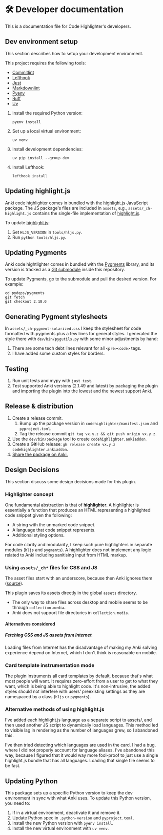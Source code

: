 # 🛠️ Developer documentation

This is a documentation file for Code Highlighter's developers.

## Dev environment setup

This section describes how to setup your development environment.

This project requires the following tools:

- [Commitlint]
- [Lefthook]
- [Just]
- [Markdownlint]
- [Pyenv]
- [Ruff]
- [Uv]

1. Install the required Python version:

   ```shell
   pyenv install
   ```

1. Set up a local virtual environment:

   ```shell
   uv venv
   ```

1. Install development dependencies:

   ```shell
   uv pip install --group dev
   ```

1. Install Lefthook:

   ```shell
   lefthook install
   ```

## Updating highlight.js

Anki code highlighter comes in bundled with the [highlight.js][hljs] JavaScript
package. The JS package's files are included in `assets`, e.g.,
`assets/_ch-highlight.js` contains the single-file implementation of
[highlight.js][hljs].

To update [highlight.js][hljs]:

1. Set `HLJS_VERSION` in `tools/hljs.py`.
1. Run `python tools/hljs.py`.

## Updating Pygments

Anki code hightlighter comes in bundled with the [Pygments] library, and its
version is tracked as a [Git
submodule](https://git-scm.com/book/en/v2/Git-Tools-Submodules) inside this
repository.

To update Pygments, go to the submodule and pull the desired version. For
example:

```shell
cd pydeps/pygments
git fetch
git checkout 2.18.0
```

## Generating Pygment stylesheets

In `assets/_ch-pygment-solarized.css` I keep the stylesheet for code formatted
with pygments plus a few lines for general styles. I generated the style there with
`dev/bin/pygutils.py` with some minor adjustments by hand:

1. There are some tech debt lines relevant for all `<pre><code>` tags.
2. I have added some custom styles for borders.

## Testing

1. Run unit tests and mypy with `just test`.
2. Test supported Anki versions (2.1.49 and latest) by packaging the plugin and
   importing the plugin into the lowest and the newest support Anki.

## Release & distribution

1. Create a release commit.
   1. Bump up the package version in `codehighlighter/manifest.json`
      and `pyproject.toml`.
   2. Tag the release commit `git tag vx.y.z && git push origin vx.y.z`.
1. Use the `dev/bin/package` tool to create `codehighlighter.ankiaddon`.
1. Create a GitHub release: `gh release create vx.y.z codehighlighter.ankiaddon`.
1. [Share the package on Anki.](https://addon-docs.ankiweb.net/#/sharing)

## Design Decisions

This section discuss some design decisions made for this plugin.

### Highlighter concept

One fundamental abstraction is that of **highlighter**. A highlighter is
essentially a function that produces an HTML representing a highlighted code
snippet given the following:

- A string with the unmarked code snippet.
- A language that code snippet represents.
- Additional styling options.

For code clarity and modularity, I keep such pure highlighters in separate
modules (`hljs` and `pygments`). A highlighter does not implement any logic
related to Anki including sanitising input from HTML markup.

### Using `assets/_ch*` files for CSS and JS

The asset files start with an underscore, because then Anki ignores them
([source](https://anki.tenderapp.com/discussions/ankidesktop/39510-anki-is-completely-ignoring-media-files-starting-with-underscores-when-cleaning-up)).

This plugin saves its assets directly in the global `assets` directory.

- The only way to share files across desktop and mobile seems to be through
  `collection.media`.
- Anki does not support file directories in `collection.media`.

#### Alternatives considered

##### Fetching CSS and JS assets from Internet

Loading files from Internet has the disadvantage of making my Anki solving
experience depend on Internet, which I don't think is reasonable on mobile.

### Card template instrumentation mode

The plugin instruments all card templates by default, because that's what most
people will want. It requires zero-effort from a user to get to what they want,
which is being able to highlight code. It's non-intrusive, the added styles
should not interfere with users' preexisting settings as they are namespaced by
a class (`hljs` or `pygments`).

### Alternative methods of using highlight.js

I've added each highlight.js language as a separate script to assets/, and then
used another JS script to dynamically load languages. This method led to
visible lag in rendering as the number of languages grew, so I abandoned this.

I've then tried detecting which languages are used in the card. I had a bug,
where I did not properly account for language aliases. I've abandoned this way,
because I figured that it would way more fool-proof to just use a single
highlight.js bundle that has all languages. Loading that single file seems to
be fast.

## Updating Python

This package sets up a specific Python version to keep the dev environment in
sync with what Anki uses. To update this Python version, you need to:

1. If in a virtual environment, deactivate it and remove it.
2. Update Python spec in `.python-version` and `pyproject.toml`.
3. Install the new Python version with `pyenv install`.
4. Install the new virtual environment with `uv venv`.

[Commitlint]: https://github.com/conventional-changelog/commitlint
[Lefthook]: https://github.com/evilmartians/lefthook
[Just]: https://github.com/casey/just
[Markdownlint]: https://github.com/igorshubovych/markdownlint-cli
[Pyenv]: https://github.com/pyenv/pyenv
[Pygments]: https://github.com/pygments/pygments
[Ruff]: https://github.com/astral-sh/ruff
[hljs]: https://highlightjs.org/
[Uv]: https://docs.astral.sh/uv/
